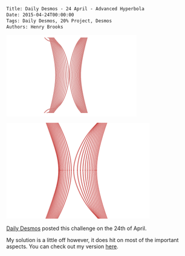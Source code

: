     Title: Daily Desmos - 24 April - Advanced Hyperbola
    Date: 2015-04-24T00:00:00
    Tags: Daily Desmos, 20% Project, Desmos
    Authors: Henry Brooks

![1](/img/dd-24apr-adv-a.gif)

<!-- more -->

![2](/img/dd-24apr-adv-b.gif)

[Daily Desmos](http://http://dailydesmos.com/2015/04/24/warping-hyperbola-1-advanced/) posted this challenge on the 24th of April.

My solution is a little off however, it does hit on most of the important aspects. You can check out my version  [here](https://www.desmos.com/calculator/j4zcbsdwwi).
